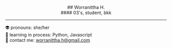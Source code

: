 <p style = "text-align:center;">## Worranittha H.<br>
#### 03's, student, bkk</p>

_________________

👽 pronouns: she/her <br>
📖 learning in process: Python, Javascript <br>
📮 contact me: [worranittha.h@gmail.com](mailto:worranittha.h@gmail.com)

<!--
**mildrrnt/mildrrnt** is a ✨ _special_ ✨ repository because its `README.md` (this file) appears on your GitHub profile.

Here are some ideas to get you started:

- 🔭 I’m currently working on ...
- 🌱 I’m currently learning ...
- 👯 I’m looking to collaborate on ...
- 🤔 I’m looking for help with ...
- 💬 Ask me about ...
- 📫 How to reach me: ...
- 😄 Pronouns: ...
- ⚡ Fun fact: ...
-->
